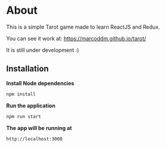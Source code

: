 # About
This is a simple Tarot game made to learn ReactJS and Redux.

You can see it work at: https://marcoddm.github.io/tarot/

It is still under development :)

## Installation

**Install Node dependencies**
```sh
npm install
```

**Run the application**
```sh
npm run start
```

**The app will be running at**
```sh
http://localhost:3000
```
